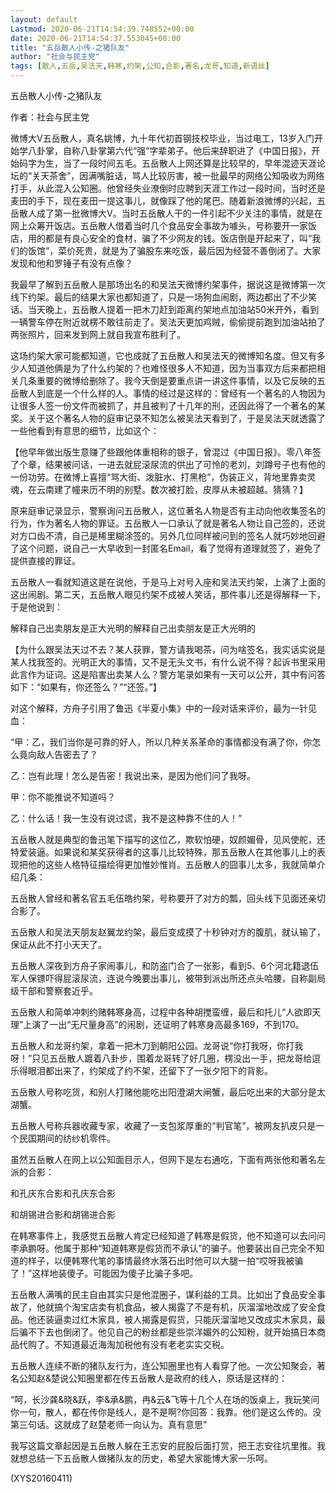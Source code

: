 ```yaml
---
layout: default
Lastmod: 2020-06-21T14:54:39.748552+00:00
date: 2020-06-21T14:54:37.553045+00:00
title: "五岳散人小传-之猪队友"
author: "社会与民主党"
tags: [散人,五岳,吴法天,韩寒,约架,公知,合影,著名,龙哥,知道,新语丝]
---
```


五岳散人小传-之猪队友

作者：社会与民主党

微博大V五岳散人，真名姚博，九十年代初首钢技校毕业，当过电工，13岁入门开始学八卦掌，自称八卦掌第六代“强”字辈弟子。他后来辞职进了《中国日报》，开始码字为生，当了一段时间五毛。五岳散人上网还算是比较早的，早年混迹天涯论坛的“关天茶舍”，因满嘴脏话，骂人比较厉害，被一批最早的网络公知吸收为网络打手，从此混入公知圈。他曾经失业潦倒时应聘到天涯工作过一段时间，当时还是麦田的手下，现在麦田一提这事儿，就像踩了他的尾巴。随着新浪微博的兴起，五岳散人成了第一批微博大V。当时五岳散人干的一件引起不少关注的事情，就是在网上众筹开饭店。五岳散人借着当时几个食品安全事故为噱头，号称要开一家饭店，用的都是有良心安全的食材，骗了不少网友的钱。饭店倒是开起来了，叫“我们的饭馆”，菜价死贵，就是为了骗股东来吃饭，最后因为经营不善倒闭了。大家发现和他和罗锤子有没有点像？

我最早了解到五岳散人是那场出名的和吴法天微博约架事件，据说这是微博第一次线下约架。最后的结果大家也都知道了，只是一场狗血闹剧，两边都出了不少笑话。当天晚上，五岳散人提着一把木刀赶到距离约架地点加油站50米开外，看到一辆警车停在附近就楞不敢往前走了。吴法天更加鸡贼，偷偷提前跑到加油站拍了两张照片，回来发到网上就自我宣布胜利了。

这场约架大家可能都知道，它也成就了五岳散人和吴法天的微博知名度。但又有多少人知道他俩是为了什么约架的？也难怪很多人不知道，因为当事双方后来都把相关几条重要的微博给删除了。我今天倒是要重点讲一讲这件事情，以及它反映的五岳散人到底是一个什么样的人。事情的经过是这样的：曾经有一个著名的人物因为让很多人签一份文件而被抓了，并且被判了十几年的刑，还因此得了一个著名的某奖。关于这个著名人物的庭审记录不知怎么被吴法天看到了，于是吴法天就透露了一些他看到有意思的细节，比如这个：

【他早年做出版生意赚了些跟他体重相称的银子，曾混过《中国日报》。零八年签了个章，结果被问话，一进去就屁滚尿流的供出了可怜的老刘，刘蹲号子也有他的一份功劳。在微博上喜擅“骂大街、泼脏水、打黑枪”，伪装正义，背地里靠卖灵魂，在云南建了幢来历不明的别墅。数次被打脸，皮厚从未被超越。猜猜？】

原来庭审记录显示，警察询问五岳散人，这位著名人物是否有主动向他收集签名的行为，作为著名人物的罪证。五岳散人一口承认了就是著名人物让自己签的，还说对方口齿不清，自己是稀里糊涂签的。另外几位同样被问到的签名人就巧妙地回避了这个问题，说自己一大早收到一封匿名Email，看了觉得有道理就签了，避免了提供直接的罪证。

五岳散人一看就知道这是在说他，于是马上对号入座和吴法天约架，上演了上面的这出闹剧。第二天，五岳散人眼见约架不成被人笑话，那件事儿还是得解释一下，于是他说到：

解释自己出卖朋友是正大光明的解释自己出卖朋友是正大光明的

【为什么跟吴法天过不去？某人获罪，警方请我喝茶，问为啥签名，我实话实说是某人找我签的。光明正大的事情，又不是无头文书，有什么说不得？起诉书里采用此言作为证词。这是陷害出卖某人么？警方笔录如果有一天可以公开，其中有问答如下：“如果有，你还签么？”“还签。”】

对这个解释，方舟子引用了鲁迅《半夏小集》中的一段对话来评价，最为一针见血：

“甲：乙，我们当你是可靠的好人，所以几种关系革命的事情都没有满了你，你怎么竟向敌人告密去了？

乙：岂有此理！怎么是告密！我说出来，是因为他们问了我呀。

甲：你不能推说不知道吗？

乙：什么话！我一生没有说过谎，我不是这种靠不住的人！”

五岳散人就是典型的鲁迅笔下描写的这位乙，欺软怕硬，奴颜媚骨，见风使舵，还特爱装逼。如果说和某奖获得者的这事儿比较特殊，那五岳散人在其他事儿上的表现把他的这些人格特征描绘得更加惟妙惟肖。五岳散人的囧事儿太多，我就简单介绍几条：

五岳散人曾经和著名官五毛伍皓约架，号称要开了对方的瓢，回头线下见面还亲切合影了。

五岳散人和吴法天朋友赵翼龙约架，最后变成摸了十秒钟对方的腹肌，就认输了，保证从此不打小天天了。

五岳散人深夜到方舟子家闹事儿，和防盗门合了一张影，看到5、6个河北籍退伍军人保镖吓得屁滚尿流，连说今晚要出事儿，被带到派出所还点头哈腰，自称副局级干部和警察套近乎。

五岳散人和简单冲刺约赌韩寒身高，过程中各种胡搅蛮缠，最后和托儿“人欲即天理”上演了一出“无尺量身高”的闹剧，还证明了韩寒身高最多169，不到170。

五岳散人和龙哥约架，拿着一把木刀到朝阳公园。龙哥说“你打我呀，你打我呀！”只见五岳散人踱着八卦步，围着龙哥转了好几圈，楞没出一手，把龙哥给逗乐得眼泪都出来了，约架成了约不架，还留下了一张夕阳下的背影。

五岳散人号称吃货，和别人打赌他能吃出阳澄湖大闸蟹，最后吃出来的大部分是太湖蟹。

五岳散人号称兵器收藏专家，收藏了一支包浆厚重的“判官笔”，被网友扒皮只是一个民国期间的纺纱机零件。

虽然五岳散人在网上以公知面目示人，但网下是左右通吃，下面有两张他和著名左派的合影：

和孔庆东合影和孔庆东合影

和胡锡进合影和胡锡进合影

在韩寒事件上，我感觉五岳散人肯定已经知道了韩寒是假货，他不知道可以去问问李承鹏呀。他属于那种“知道韩寒是假货而不承认”的骗子。他要装出自己完全不知道的样子，以便韩寒代笔的事情最终水落石出时他可以大腿一拍“哎呀我被骗了！”这样地装傻子。可能因为傻子比骗子多吧。

五岳散人满嘴的民主自由其实只是他混圈子，谋利益的工具。比如出了食品安全事故了，他就搞个淘宝店卖有机食品，被人揭露了不是有机，灰溜溜地改成了安全食品。他还装逼卖过红木家具，被人揭露是假货，只能灰溜溜地又改成实木家具，最后骗不下去也倒闭了。他见自己的粉丝都是些崇洋媚外的公知粉，就开始搞日本商品代购了。不知道最近海淘加税他有没有老老实实交税。

五岳散人连续不断的猪队友行为，连公知圈里也有人看穿了他。一次公知聚会，著名公知赵&楚说公知圈里都在传五岳散人是政府的线人，原话是这样的：

“呵，长沙龚&晓&跃，李&承&鹏，冉&云&飞等十几个人在场的饭桌上，我玩笑问你一句，散人，都在传你是线人，是不是啊?你回答：我靠。他们是这么传的。没第三句话。这就成了赵楚老师一向认为。真有意思”

我写这篇文章起因是五岳散人躲在王志安的屁股后面打赏，把王志安往坑里推。我就想总结一下五岳散人做猪队友的历史，希望大家能博大家一乐呵。

(XYS20160411)


